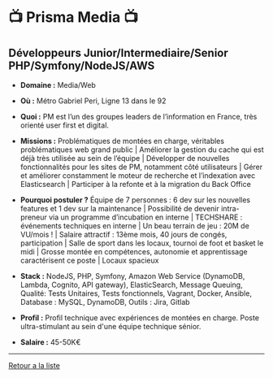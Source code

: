 # 📺 Prisma Media 📺

## Développeurs Junior/Intermediaire/Senior PHP/Symfony/NodeJS/AWS

- **Domaine :** Media/Web

- **Où :** Métro Gabriel Peri, Ligne 13 dans le 92
- **Quoi :** PM est l’un des groupes leaders de l’information en France, très orienté user first et digital.
- **Missions :** Problématiques de montées en charge, véritables problématiques web grand public | Améliorer la gestion du cache qui est déjà très utilisée au sein de l’équipe | Développer de nouvelles fonctionnalités pour les sites de PM, notamment côté utilisateurs |
Gérer et améliorer constamment le moteur de recherche et l’indexation avec Elasticsearch | Participer à la refonte et à la migration du Back Office	
- **Pourquoi postuler ?** Équipe de 7 personnes : 6 dev sur les nouvelles features et 1 dev sur la maintenance | Possibilité de devenir intra-preneur via un programme d’incubation en interne | TECHSHARE : événements techniques en interne | Un beau terrain de jeu : 20M de VU/mois ! | Salaire attractif : 13ème mois, 40 jours de congés, participation | Salle de sport dans les locaux, tournoi de foot et basket le midi | Grosse montée en compétences, autonomie et apprentissage caractérisent ce poste | Locaux spacieux
- **Stack :** NodeJS, PHP, Symfony, Amazon Web Service (DynamoDB, Lambda, Cognito, API gateway), ElasticSearch, Message Queuing, Qualité: Tests Unitaires, Tests fonctionnels, Vagrant, Docker, Ansible, Database : MySQL, DynamoDB, Outils : Jira, Gitlab
- **Profil :** Profil technique avec expériences de montées en charge. Poste ultra-stimulant au sein d'une équipe technique sénior.
- **Salaire :** 45-50K€

----
[Retour a la liste](#file-00readme-md)

